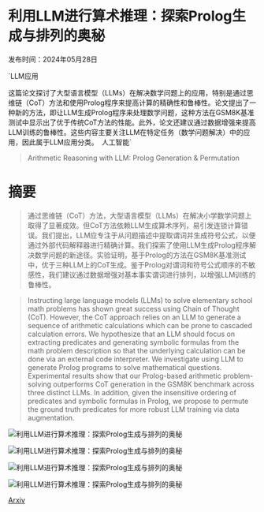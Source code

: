 # 利用LLM进行算术推理：探索Prolog生成与排列的奥秘

发布时间：2024年05月28日

`LLM应用

这篇论文探讨了大型语言模型（LLMs）在解决数学问题上的应用，特别是通过思维链（CoT）方法和使用Prolog程序来提高计算的精确性和鲁棒性。论文提出了一种新的方法，即让LLM生成Prolog程序来处理数学问题，这种方法在GSM8K基准测试中显示出了优于传统CoT方法的性能。此外，论文还建议通过数据增强来提高LLM训练的鲁棒性。这些内容主要关注LLM在特定任务（数学问题解决）中的应用，因此属于LLM应用分类。` `人工智能`

> Arithmetic Reasoning with LLM: Prolog Generation & Permutation

# 摘要

> 通过思维链（CoT）方法，大型语言模型（LLMs）在解决小学数学问题上取得了显著成效。但CoT方法依赖LLM生成算术序列，易引发连锁计算错误。我们提出，LLM应专注于从问题描述中提取谓词并生成符号公式，以便通过外部代码解释器进行精确计算。我们探索了使用LLM生成Prolog程序解决数学问题的新途径。实验证明，基于Prolog的方法在GSM8K基准测试中，优于三种LLM上的CoT生成。鉴于Prolog对谓词和符号公式顺序的不敏感性，我们建议通过数据增强对基本事实谓词进行排列，以增强LLM训练的鲁棒性。

> Instructing large language models (LLMs) to solve elementary school math problems has shown great success using Chain of Thought (CoT). However, the CoT approach relies on an LLM to generate a sequence of arithmetic calculations which can be prone to cascaded calculation errors. We hypothesize that an LLM should focus on extracting predicates and generating symbolic formulas from the math problem description so that the underlying calculation can be done via an external code interpreter. We investigate using LLM to generate Prolog programs to solve mathematical questions. Experimental results show that our Prolog-based arithmetic problem-solving outperforms CoT generation in the GSM8K benchmark across three distinct LLMs. In addition, given the insensitive ordering of predicates and symbolic formulas in Prolog, we propose to permute the ground truth predicates for more robust LLM training via data augmentation.

![利用LLM进行算术推理：探索Prolog生成与排列的奥秘](../../../paper_images/2405.17893/overview.drawio.pdf.png)

![利用LLM进行算术推理：探索Prolog生成与排列的奥秘](../../../paper_images/2405.17893/prolog.drawio.pdf.png)

![利用LLM进行算术推理：探索Prolog生成与排列的奥秘](../../../paper_images/2405.17893/permutation_ratio.png)

![利用LLM进行算术推理：探索Prolog生成与排列的奥秘](../../../paper_images/2405.17893/acc_check.png)

[Arxiv](https://arxiv.org/abs/2405.17893)